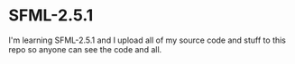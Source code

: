 # SFML-2.5.1
I'm learning SFML-2.5.1 and I upload all of my source code and stuff to this repo so anyone can see the code and all.

